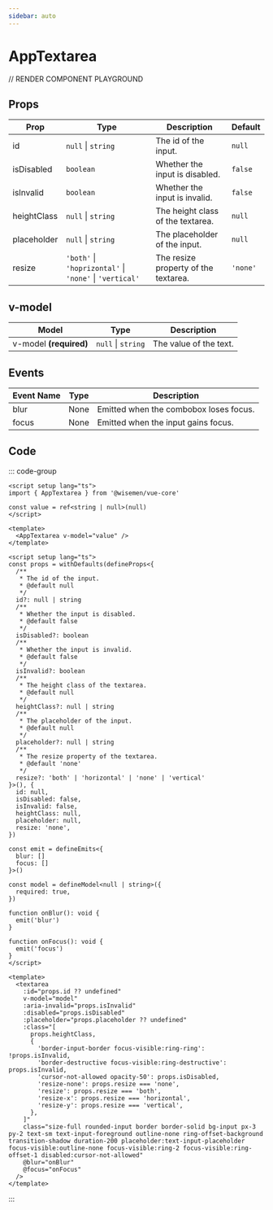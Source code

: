 ```yaml
---
sidebar: auto
---
```



# AppTextarea
<script setup>
// IMPORT COMPONENT PLAYGROUND
</script>

// RENDER COMPONENT PLAYGROUND


## Props

| Prop       | Type                                                                    | Description                                          | Default     |
| ---------- | ----------------------------------------------------------------------- | ---------------------------------------------------- | ----------- |
| id         | `null` \| `string`                                                      | The id of the input.                                 | `null`      |
| isDisabled | `boolean`                                                               | Whether the input is disabled.                       | `false`     |
| isInvalid  |  `boolean`                                                              | Whether the input is invalid.                        | `false`     |
| heightClass| `null` \| `string`                                                      | The height class of the textarea.                    | `null`      |
| placeholder| `null` \| `string`                                                      | The placeholder of the input.                        | `null`      |
| resize     | `'both'` \|  `'hoprizontal'` \|  `'none'` \|  `'vertical'`              | The resize property of the textarea.                 | `'none'`    |


## v-model

| Model                  | Type               | Description                               |
|------------------------|--------------------|-------------------------------------------|
| v-model **(required)** | `null` \| `string` | The value of the text.                    |


## Events

| Event Name | Type | Description                            |
| ---------- | ---- | -------------------------------------- |
| blur       | None | Emitted when the combobox loses focus. |
| focus      | None | Emitted when the input gains focus.    |


## Code

::: code-group
```vue [Usage]
<script setup lang="ts">
import { AppTextarea } from '@wisemen/vue-core'

const value = ref<string | null>(null)
</script>
  
<template>
  <AppTextarea v-model="value" />
</template>

```

```vue [Source code]
<script setup lang="ts">
const props = withDefaults(defineProps<{
  /**
   * The id of the input.
   * @default null
   */
  id?: null | string
  /**
   * Whether the input is disabled.
   * @default false
   */
  isDisabled?: boolean
  /**
   * Whether the input is invalid.
   * @default false
   */
  isInvalid?: boolean
  /**
   * The height class of the textarea.
   * @default null
   */
  heightClass?: null | string
  /**
   * The placeholder of the input.
   * @default null
   */
  placeholder?: null | string
  /**
   * The resize property of the textarea.
   * @default 'none'
   */
  resize?: 'both' | 'horizontal' | 'none' | 'vertical'
}>(), {
  id: null,
  isDisabled: false,
  isInvalid: false,
  heightClass: null,
  placeholder: null,
  resize: 'none',
})

const emit = defineEmits<{
  blur: []
  focus: []
}>()

const model = defineModel<null | string>({
  required: true,
})

function onBlur(): void {
  emit('blur')
}

function onFocus(): void {
  emit('focus')
}
</script>

<template>
  <textarea
    :id="props.id ?? undefined"
    v-model="model"
    :aria-invalid="props.isInvalid"
    :disabled="props.isDisabled"
    :placeholder="props.placeholder ?? undefined"
    :class="[
      props.heightClass,
      {
        'border-input-border focus-visible:ring-ring': !props.isInvalid,
        'border-destructive focus-visible:ring-destructive': props.isInvalid,
        'cursor-not-allowed opacity-50': props.isDisabled,
        'resize-none': props.resize === 'none',
        'resize': props.resize === 'both',
        'resize-x': props.resize === 'horizontal',
        'resize-y': props.resize === 'vertical',
      },
    ]"
    class="size-full rounded-input border border-solid bg-input px-3 py-2 text-sm text-input-foreground outline-none ring-offset-background transition-shadow duration-200 placeholder:text-input-placeholder focus-visible:outline-none focus-visible:ring-2 focus-visible:ring-offset-1 disabled:cursor-not-allowed"
    @blur="onBlur"
    @focus="onFocus"
  />
</template>

```

:::